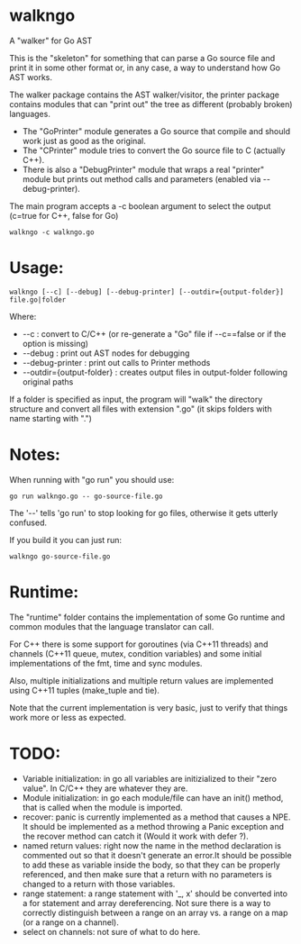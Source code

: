 walkngo
=======

A "walker" for Go AST

This is the "skeleton" for something that can parse a Go source file and print it in some other format or, in any case, a way to understand how Go AST works.

The walker package contains the AST walker/visitor, the printer package contains modules that can "print out" the tree as different (probably broken) languages.

* The "GoPrinter" module generates a Go source that compile and should work just as good as the original.
* The "CPrinter" module tries to convert the Go source file to C (actually C++).
* There is also a "DebugPrinter" module that wraps a real "printer" module but prints out method calls and parameters (enabled via --debug-printer).

The main program accepts a -c boolean argument to select the output (c=true for C++, false for Go)

    walkngo -c walkngo.go

Usage:
======

    walkngo [--c] [--debug] [--debug-printer] [--outdir={output-folder}] file.go|folder

Where:
* --c : convert to C/C++ (or re-generate a "Go" file if --c==false or if the option is missing)
* --debug : print out AST nodes for debugging
* --debug-printer : print out calls to Printer methods
* --outdir={output-folder} : creates output files in output-folder following original paths

If a folder is specified as input, the program will "walk" the directory structure and convert all files with extension ".go" (it skips folders with name starting with ".")

Notes:
======

When running with "go run" you should use:

    go run walkngo.go -- go-source-file.go
    
The '--' tells 'go run' to stop looking for go files, otherwise it gets utterly confused.

If you build it you can just run:

    walkngo go-source-file.go


Runtime:
========
The "runtime" folder contains the implementation of some Go runtime and common modules that the language translator
can call.

For C++ there is some support for goroutines (via C++11 threads) and channels (C++11 queue, mutex, condition variables) and some initial implementations of the fmt, time and sync modules.

Also, multiple initializations and multiple return values are implemented using C++11 tuples (make_tuple and tie).

Note that the current implementation is very basic, just to verify that things work more or less as expected.

TODO:
=====
* Variable initialization: in go all variables are initizialized to their "zero value". In C/C++ they are whatever they are.
* Module initialization: in go each module/file can have an init() method, that is called when the module is imported.
* recover: panic is currently implemented as a method that causes a NPE. It should be implemented as a method throwing a Panic exception and the recover method can catch it (Would it work with defer ?).
* named return values: right now the name in the method declaration is commented out so that it doesn't generate an error.It should be possible to add these as variable inside the body, so that they can be properly referenced, and then make sure that a return with no parameters is changed to a return with those variables.
* range statement: a range statement with '_, x' should be converted into a for statement and array dereferencing.  Not sure there is a way to correctly distinguish between a range on an array vs. a range on a map (or a range on a channel).
* select on channels: not sure of what to do here.
